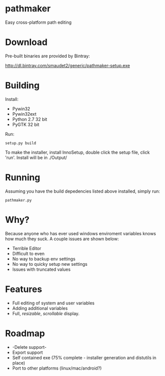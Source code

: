 pathmaker
=========

Easy cross-platform path editing

Download
========

Pre-built binaries are provided by Bintray:

http://dl.bintray.com/smaudet2/generic/pathmaker-setup.exe

Building
========

Install:

* Pywin32
* Pywin32ext
* Python 2.7 32 bit
* PyGTK 32 bit

Run:

`setup.py build`

To make the installer, install InnoSetup, double click the setup file, click 'run'. Install will be in ./Output/

Running
=======

Assuming you have the build depedencies listed above installed, simply run:

`pathmaker.py`


Why?
====

Because anyone who has ever used windows enviroment variables knows how much they suck. A couple issues are shown below:

 * Terrible Editor
 * Difficult to even 
 * No way to backup env settings
 * No way to quicky setup new settings
 * Issues with truncated values

Features
========

 * Full editing of system and user variables
 * Adding additional variables
 * Full, *resizable*, *scrollable* display.

Roadmap
=======

 * -Delete support-
 * Export support
 * Self contained exe (75% complete - installer generation and distutils in place)
 * Port to other platforms (linux/mac/android?)

